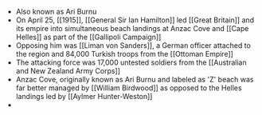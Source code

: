 
- Also known as Ari Burnu
- On April 25, [[1915]], [[General Sir Ian Hamilton]] led [[Great Britain]] and its empire into simultaneous beach landings at Anzac Cove and [[Cape Helles]] as part of the [[Gallipoli Campaign]]
- Opposing him was [[Liman von Sanders]], a German officer attached to the region and 84,000 Turkish troops from the [[Ottoman Empire]]
- The attacking force was 17,000 untested soldiers from the [[Australian and New Zealand Army Corps]]
- Anzac Cove, originally known as Ari Burnu and labeled as 'Z' beach was far better managed by [[William Birdwood]] as opposed to the Helles landings led by [[Aylmer Hunter-Weston]]
- 